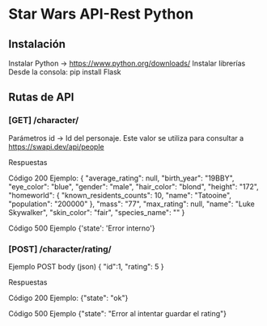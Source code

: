 # Star Wars API-Rest Python

## Instalación
   Instalar Python -> https://www.python.org/downloads/
   Instalar librerías
      Desde la consola:
          pip install Flask

## Rutas de API

### [GET] /character/

Parámetros
id -> Id del personaje. Este valor se utiliza para consultar a https://swapi.dev/api/people

Respuestas

 Código 200
 Ejemplo:
  {
    "average_rating": null,
    "birth_year": "19BBY",
    "eye_color": "blue",
    "gender": "male",
    "hair_color": "blond",
    "height": "172",
    "homeworld": {
        "known_residents_counts": 10,
        "name": "Tatooine",
        "population": "200000"
    },
    "mass": "77",
    "max_rating": null,
    "name": "Luke Skywalker",
    "skin_color": "fair",
    "species_name": ""
  }


  Código 500
  Ejemplo
     {'state': 'Error interno'}

### [POST] /character/rating/

 Ejemplo POST body (json)
   {
     "id":1,
     "rating": 5
   }


 Respuestas

  Código 200
  Ejemplo:
     {"state": "ok"}

  Código 500
   Ejemplo
     {"state": "Error al intentar guardar el rating"}

